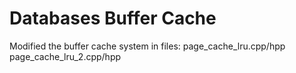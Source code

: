 # Databases Buffer Cache

Modified the buffer cache system in files:
  page_cache_lru.cpp/hpp
  page_cache_lru_2.cpp/hpp
